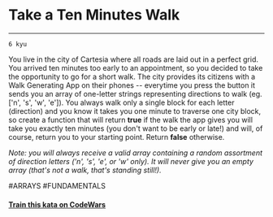 # Take a Ten Minutes Walk 

---
`6 kyu`

You live in the city of Cartesia where all roads are laid out in a perfect grid. You arrived ten minutes too early to an appointment, so you decided to take the opportunity to go for a short walk. The city provides its citizens with a Walk Generating App on their phones -- everytime you press the button it sends you an array of one-letter strings representing directions to walk (eg. ['n', 's', 'w', 'e']). You always walk only a single block for each letter (direction) and you know it takes you one minute to traverse one city block, so create a function that will return **true** if the walk the app gives you will take you exactly ten minutes (you don't want to be early or late!) and will, of course, return you to your starting point. Return **false** otherwise.

_Note: you will always receive a valid array containing a random assortment of direction letters ('n', 's', 'e', or 'w' only). It will never give you an empty array (that's not a walk, that's standing still!)._

#ARRAYS #FUNDAMENTALS

#### [Train this kata on CodeWars](https://www.codewars.com/kata/54da539698b8a2ad76000228)